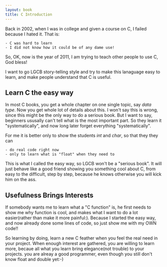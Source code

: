 ```yaml
---
layout: book
title: C Introduction
---
```


Back in 2002, when I was in college and given a course on C, I failed because
I hated it. That is:

    - C was hard to learn
    - I did not know how it could be of any dame use!

So, OK, now is the year of 2011, I am trying to teach other people to use C,
God bless!

I want to go LGCB story-telling style and try to make this lanaguage easy
to learn, and make people understand that C is useful.

## Learn C the easy way

In most C books, you get a whole chapter on one single topic, say _data type_.
Now you get whole lot of details about this. I won't say this is wrong, since
this might be the only way to do a serious book. But I want to say, beginners
ususally can't tell what is the most important part. So they learn it
"systematically", and now long later forget everything "systematically". 

For me it is better only to show the students _int_ and _char_, so that they
they can 

    - do real code right now
    - only to learn what is "float" when they need to

This is what I called the easy way, so LGCB won't be a "serious book". It
will just behave like a good friend showing you something cool about C, from
easy to the difficult, step by step, because he knows otherwise you will kick
him on the ass.

## Usefulness Brings Interests

If somebody wants me to learn what a "C function" is, he first needs to show me
why function is cool, and makes what I want to do a lot easier(rather than make
it more painful:). Because I started the easy way, and now already done some
lines of code, so just show me with my OWN code!! 

So learning by doing, learn a new C feather when you feel the real need in
your project. When enough interest are gathered, you are willing to learn
more, becaue all what you learn bring elegance(not trouble) to your projects.
you are alreay a good programmer, even though you still don't know float and
double yet:-) 
